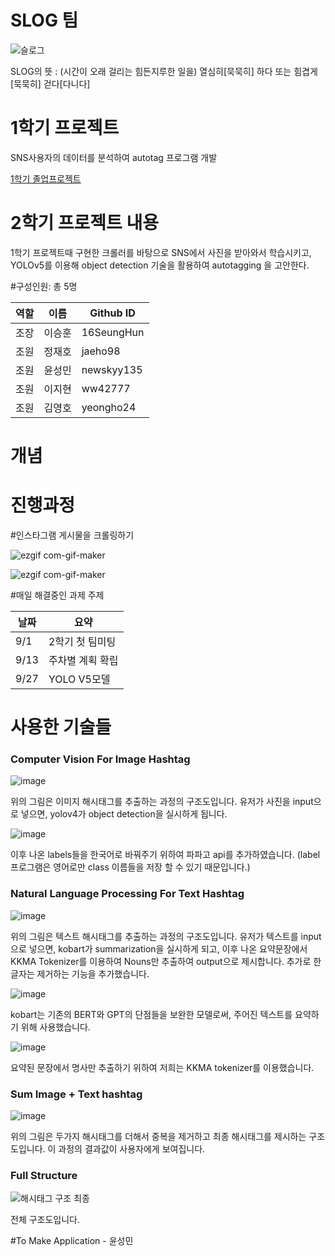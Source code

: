 # SLOG 팀 
![슬로그](https://user-images.githubusercontent.com/80320168/119520172-05dc8380-bdb5-11eb-90c0-670155246297.jpg)

SLOG의 뜻 : (시간이 오래 걸리는 힘든지루한 일을) 열심히[묵묵히] 하다 또는 힘겹게[묵묵히] 걷다[다니다]

# 1학기 프로젝트
SNS사용자의 데이터를 분석하여 autotag 프로그램 개발

[1학기 졸업프로젝트](https://github.com/KNU-BrainAI-Capstone2021/Slog/blob/main/1%ED%95%99%EA%B8%B0readme.md)

# 2학기 프로젝트 내용
1학기 프로젝트때 구현한 크롤러를 바탕으로 SNS에서 사진을 받아와서 학습시키고, YOLOv5를 이용해 object detection 기술을 활용하여 autotagging 을 고안한다.


#구성인원: 총 5명

역할|이름|Github ID|
---|---|---|
조장|이승훈|16SeungHun|
조원|정재호|jaeho98|
조원|윤성민|newskyy135|
조원|이지현|ww42777|
조원|김영호|yeongho24|

# 개념


# 진행과정

#인스타그램 게시물을 크롤링하기

![ezgif com-gif-maker](https://user-images.githubusercontent.com/80320168/119503688-34069700-bda6-11eb-9eaa-943547a03576.gif)

![ezgif com-gif-maker](https://user-images.githubusercontent.com/80320168/122638602-035d1780-d130-11eb-9d32-b3a73187138c.gif)

#매일 해결중인 과제 주제

날짜| 요약|
---|---|
9/1|2학기 첫 팀미팅|
9/13|주차별 계획 확립|
9/27|YOLO V5모델 |

# 사용한 기술들
### Computer Vision For Image Hashtag
![image](https://user-images.githubusercontent.com/79971467/143189410-7ece86b7-4a08-4910-8f23-8126ff9f9785.png)

위의 그림은 이미지 해시태그를 추출하는 과정의 구조도입니다. 
유저가 사진을 input으로 넣으면, yolov4가 object detection을 실시하게 됩니다.


![image](https://user-images.githubusercontent.com/79971467/143190361-1fbb7e3f-773c-407f-ae07-2688a3388659.png)

이후 나온 labels들을 한국어로 바꿔주기 위하여 파파고 api를 추가하였습니다.
(label 프로그램은 영어로만 class 이름들을 저장 할 수 있기 때문입니다.)

### Natural Language Processing For Text Hashtag
![image](https://user-images.githubusercontent.com/79971467/143189971-d2fbda83-79d2-429d-a45f-d7b59cbd59f9.png)

위의 그림은 텍스트 해시태그를 추출하는 과정의 구조도입니다.
유저가 텍스트를 input으로 넣으면, kobart가 summarization을 실시하게 되고, 이후 나온 요약문장에서 KKMA Tokenizer를 이용하여 Nouns만 추출하여 output으로 제시합니다. 추가로 한 글자는 제거하는 기능을 추가했습니다.

![image](https://user-images.githubusercontent.com/79971467/143190613-0bd8ffe9-c0a2-4cb4-a2b9-9cc9b98dd98d.png)

kobart는 기존의 BERT와 GPT의 단점들을 보완한 모델로써, 주어진 텍스트를 요약하기 위해 사용했습니다.

![image](https://user-images.githubusercontent.com/79971467/143190732-e19842f1-a5fb-44d8-90a9-7cfa85e92167.png)

요약된 문장에서 명사만 추출하기 위하여 저희는 KKMA tokenizer를 이용했습니다.

### Sum Image + Text hashtag
![image](https://user-images.githubusercontent.com/79971467/143190163-4134f3f3-28e4-46b4-add7-fc374719ac94.png)

위의 그림은 두가지 해시태그를 더해서 중복을 제거하고 최종 해시태그를 제시하는 구조도입니다.
이 과정의 결과값이 사용자에게 보여집니다.

### Full Structure
![해시태그 구조 최종](https://user-images.githubusercontent.com/79971467/143190839-83c96b04-3b7c-4c8e-91c1-afef1b041d0e.png)

전체 구조도입니다.

#To Make Application - 윤성민

